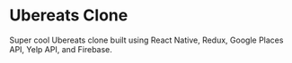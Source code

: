 # Ubereats Clone

<p>Super cool Ubereats clone built using React Native, Redux, Google Places API, Yelp API, and Firebase.</p>
